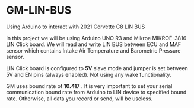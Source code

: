 # GM-LIN-BUS
Using Arduino to interact with 2021 Corvette C8 LIN BUS

In this project we will be using Arduino UNO R3 and Mikroe MIKROE-3816 LIN Click board.  We will read and write LIN BUS between ECU and MAF sensor which contains Intake Air Temperature and Barometric Pressure sensor.

LIN Click board is configured to **5V** slave mode and jumper is set between 5V and EN pins (always enabled).  Not using any wake functionality.

GM uses bound rate of **10.417** . It is very important to set your serial communication bound rate from Arduino to LIN device to specified bound rate.  Otherwise, all data you record or send, will be useless.

